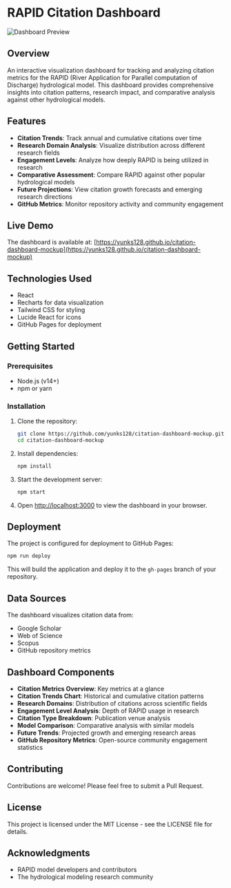 # RAPID Citation Dashboard

![Dashboard Preview](https://via.placeholder.com/800x450?text=RAPID+Citation+Dashboard)

## Overview

An interactive visualization dashboard for tracking and analyzing citation metrics for the RAPID (River Application for Parallel computation of Discharge) hydrological model. This dashboard provides comprehensive insights into citation patterns, research impact, and comparative analysis against other hydrological models.

## Features

- **Citation Trends**: Track annual and cumulative citations over time
- **Research Domain Analysis**: Visualize distribution across different research fields
- **Engagement Levels**: Analyze how deeply RAPID is being utilized in research
- **Comparative Assessment**: Compare RAPID against other popular hydrological models
- **Future Projections**: View citation growth forecasts and emerging research directions
- **GitHub Metrics**: Monitor repository activity and community engagement

## Live Demo

The dashboard is available at: [https://yunks128.github.io/citation-dashboard-mockup](https://yunks128.github.io/citation-dashboard-mockup)

## Technologies Used

- React
- Recharts for data visualization
- Tailwind CSS for styling
- Lucide React for icons
- GitHub Pages for deployment

## Getting Started

### Prerequisites

- Node.js (v14+)
- npm or yarn

### Installation

1. Clone the repository:
   ```bash
   git clone https://github.com/yunks128/citation-dashboard-mockup.git
   cd citation-dashboard-mockup
   ```

2. Install dependencies:
   ```bash
   npm install
   ```

3. Start the development server:
   ```bash
   npm start
   ```

4. Open [http://localhost:3000](http://localhost:3000) to view the dashboard in your browser.

## Deployment

The project is configured for deployment to GitHub Pages:

```bash
npm run deploy
```

This will build the application and deploy it to the `gh-pages` branch of your repository.

## Data Sources

The dashboard visualizes citation data from:
- Google Scholar
- Web of Science
- Scopus
- GitHub repository metrics

## Dashboard Components

- **Citation Metrics Overview**: Key metrics at a glance
- **Citation Trends Chart**: Historical and cumulative citation patterns
- **Research Domains**: Distribution of citations across scientific fields
- **Engagement Level Analysis**: Depth of RAPID usage in research
- **Citation Type Breakdown**: Publication venue analysis
- **Model Comparison**: Comparative analysis with similar models
- **Future Trends**: Projected growth and emerging research areas
- **GitHub Repository Metrics**: Open-source community engagement statistics

## Contributing

Contributions are welcome! Please feel free to submit a Pull Request.

## License

This project is licensed under the MIT License - see the LICENSE file for details.

## Acknowledgments

- RAPID model developers and contributors
- The hydrological modeling research community